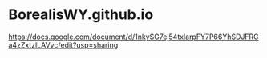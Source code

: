 # BorealisWY.github.io
https://docs.google.com/document/d/1nkySG7ej54txlarpFY7P66YhSDJFRCa4zZxtzlLAVvc/edit?usp=sharing
